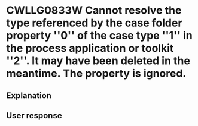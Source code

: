 # CWLLG0833W Cannot resolve the type referenced by the case folder property ''0'' of the case type ''1'' in the process application or toolkit ''2''. It may have been deleted in the meantime. The property is ignored.

## Explanation

## User response